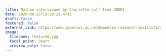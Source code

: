 ```yaml
---
title: Nathan interviewed by Charlotte Luff from UKDRI
date: 2020-09-25T13:28:21.474Z
draft: false
featured: false
external_link: https://www.imperial.ac.uk/dementia-research-institute/about-us/researcher-interviews/a-conversation-with-dr-nathan-skene-by-charlotte-luff/
image:
  filename: featured.jpg
  focal_point: Smart
  preview_only: false
---
```

